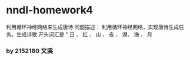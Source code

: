 # nndl-homework4
利用循环神经网络来生成唐诗  问题描述： 利用循环神经网络，实现唐诗生成任务。生成诗歌 开头词汇是 “ 日 、 红 、 山 、 夜 、 湖、 海 、 月 
### by 2152180 文溪
